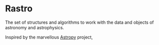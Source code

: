 # Rastro 
The set of structures and algorithms to work with the data and objects of astronomy and astrophysics.

Inspired by the marvellous [Astropy](https://www.astropy.org/) project, 